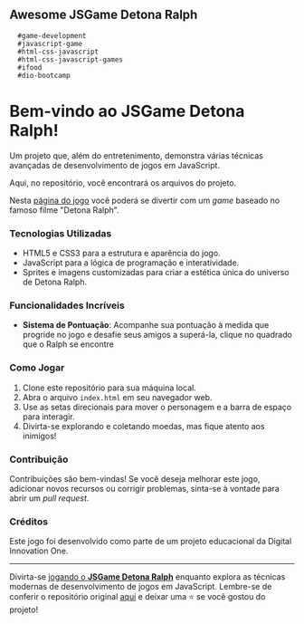 ## Awesome JSGame Detona Ralph

```
  #game-development
  #javascript-game 
  #html-css-javascript 
  #html-css-javascript-games 
  #ifood 
  #dio-bootcamp 
```


# Bem-vindo ao **JSGame Detona Ralph**!

Um projeto que, além do entretenimento, demonstra várias técnicas avançadas de desenvolvimento de jogos em JavaScript.


Aqui, no repositório, você encontrará os arquivos do projeto.

Nesta [página do jogo](https://netopaiva.github.io/detona-ralph/) você poderá se divertir com um *game* baseado no famoso filme "Detona Ralph".

### Tecnologias Utilizadas

- HTML5 e CSS3 para a estrutura e aparência do jogo.
- JavaScript para a lógica de programação e interatividade.
- Sprites e imagens customizadas para criar a estética única do universo de Detona Ralph.

### Funcionalidades Incríveis

- **Sistema de Pontuação**: Acompanhe sua pontuação à medida que progride no jogo e desafie seus amigos a superá-la, clique no quadrado que o Ralph se encontre

### Como Jogar

1. Clone este repositório para sua máquina local.
2. Abra o arquivo `index.html` em seu navegador web.
3. Use as setas direcionais para mover o personagem e a barra de espaço para interagir.
4. Divirta-se explorando e coletando moedas, mas fique atento aos inimigos!

### Contribuição

Contribuições são bem-vindas! Se você deseja melhorar este jogo, adicionar novos recursos ou corrigir problemas, sinta-se à vontade para abrir um _pull request_.

### Créditos

Este jogo foi desenvolvido como parte de um projeto educacional da Digital Innovation One.

---

Divirta-se [jogando o **JSGame Detona Ralph**](https://netopaiva.github.io/detona-ralph/)  enquanto explora as técnicas modernas de desenvolvimento de jogos em JavaScript. Lembre-se de conferir o repositório original [aqui](https://github.com/digitalinnovationone/jsgame-detona-ralph) e deixar uma ⭐️ se você gostou do projeto!
